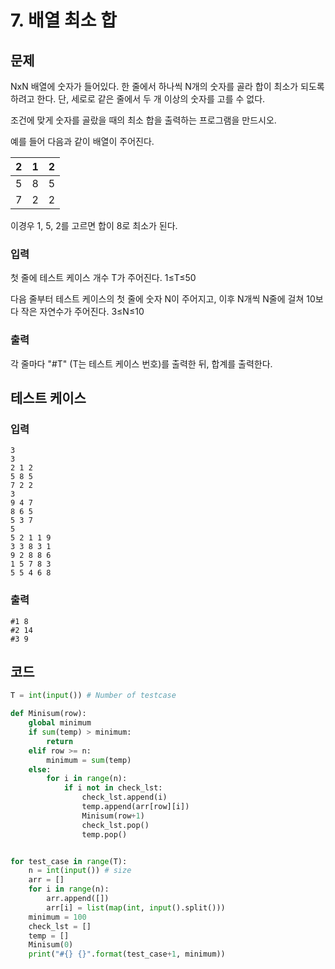# 7. 배열 최소 합



## 문제

NxN 배열에 숫자가 들어있다. 한 줄에서 하나씩 N개의 숫자를 골라 합이 최소가 되도록 하려고 한다. 단, 세로로 같은 줄에서 두 개 이상의 숫자를 고를 수 없다.

조건에 맞게 숫자를 골랐을 때의 최소 합을 출력하는 프로그램을 만드시오.
 

예를 들어 다음과 같이 배열이 주어진다.
 

| 2    | 1    | 2    |
| ---- | ---- | ---- |
| 5    | 8    | 5    |
| 7    | 2    | 2    |



이경우 1, 5, 2를 고르면 합이 8로 최소가 된다.



### 입력

첫 줄에 테스트 케이스 개수 T가 주어진다. 1≤T≤50
 

다음 줄부터 테스트 케이스의 첫 줄에 숫자 N이 주어지고, 이후 N개씩 N줄에 걸쳐 10보다 작은 자연수가 주어진다. 3≤N≤10



### 출력

각 줄마다 "#T" (T는 테스트 케이스 번호)를 출력한 뒤, 합계를 출력한다.



## 테스트 케이스

### 입력

```
3
3
2 1 2
5 8 5
7 2 2
3
9 4 7
8 6 5
5 3 7
5
5 2 1 1 9
3 3 8 3 1
9 2 8 8 6
1 5 7 8 3
5 5 4 6 8
```

### 출력

```
#1 8
#2 14
#3 9
```



## 코드

```python
T = int(input()) # Number of testcase

def Minisum(row):
    global minimum
    if sum(temp) > minimum:
        return
    elif row >= n:
        minimum = sum(temp)
    else:
        for i in range(n):
            if i not in check_lst:
                check_lst.append(i)
                temp.append(arr[row][i])
                Minisum(row+1)
                check_lst.pop()
                temp.pop()


for test_case in range(T):
    n = int(input()) # size
    arr = []
    for i in range(n):
        arr.append([])
        arr[i] = list(map(int, input().split()))
    minimum = 100
    check_lst = []
    temp = []
    Minisum(0)
    print("#{} {}".format(test_case+1, minimum))
```



